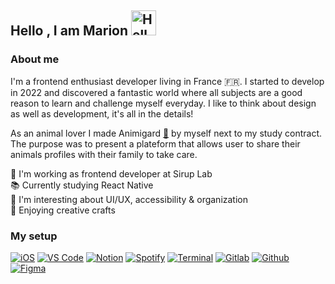  <h2>Hello , I am <b>Marion</b> <img src='https://raw.githubusercontent.com/MartinHeinz/MartinHeinz/master/wave.gif' alt="Hello" width="40" height="40" /></h2>


 <h3>About me</h3>
 <p>I'm a frontend enthusiast developer living in France 🇫🇷. I started to develop in 2022 and discovered a fantastic world where all subjects are a good reason to learn and challenge myself everyday. I like to think about design as well as development, it's all in the details!</p>
 <p>
As an animal lover I made Animigard <a href="https://www.youtube.com/watch?v=FfJHTR1AFbA&ab_channel=MarionLalonde" alt="Animigard" target="_blank">🔗</a> by myself next to my study contract. The purpose was to present a plateform that allows user to share their animals profiles with their family to take care.</p>

<p>🚀 I'm working as frontend developer at Sirup Lab<br/>📚 Currently studying React Native<br/>💭 I'm interesting about UI/UX, accessibility & organization<br />🎨 Enjoying creative crafts </p>

<h3>My setup</h3>



<p align="left">
 
 [![iOS](https://img.shields.io/static/v1?label=&message=iOS&color=%23333&logo=apple&logoColor=%23%23181717)](https://)
[![ VS Code](https://img.shields.io/static/v1?label=&message=+VS+Code&color=%23333&logo=visualstudiocode&logoColor=%23007ACC)](https://)
[![Notion](https://img.shields.io/static/v1?label=&message=Notion&color=%23333&logo=notion)](https://)
[![Spotify](https://img.shields.io/static/v1?label=&message=Spotify&color=%23333&logo=spotify&logoColor=%231DB954)](https://)
[![Terminal](https://img.shields.io/static/v1?label=&message=Terminal&color=%23333&logo=powershell&logoColor=%23eee)](https://)
[![Gitlab](https://img.shields.io/static/v1?label=&message=Gitlab&color=%23333&logo=gitlab&logoColor=%23FC6D26)](https://)
[![Github](https://img.shields.io/static/v1?label=&message=Github&color=%23333&logo=github&logoColor=%23%23181717)](https://)
[![Figma](https://img.shields.io/static/v1?label=&message=Figma&color=%23333&logo=figma&logoColor=%23F24E1E)](https://)

</p>
